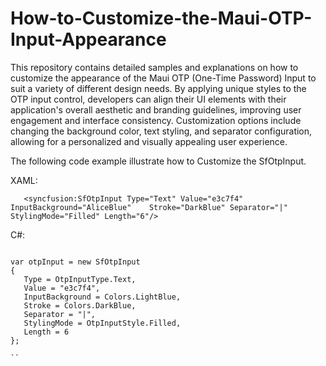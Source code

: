 # How-to-Customize-the-Maui-OTP-Input-Appearance
This repository contains detailed samples and explanations on how to customize the appearance of the Maui OTP (One-Time Password) Input to suit a variety of different design needs. By applying unique styles to the OTP input control, developers can align their UI elements with their application's overall aesthetic and branding guidelines, improving user engagement and interface consistency. Customization options include changing the background color, text styling, and separator configuration, allowing for a personalized and visually appealing user experience.

The following code example illustrate how to Customize the SfOtpInput.

XAML:

```
   <syncfusion:SfOtpInput Type="Text" Value="e3c7f4" InputBackground="AliceBlue"    Stroke="DarkBlue" Separator="|" StylingMode="Filled" Length="6"/>

```

C#:

```

var otpInput = new SfOtpInput
{
   Type = OtpInputType.Text,
   Value = "e3c7f4",
   InputBackground = Colors.LightBlue,
   Stroke = Colors.DarkBlue,
   Separator = "|",
   StylingMode = OtpInputStyle.Filled,
   Length = 6
}; 

``